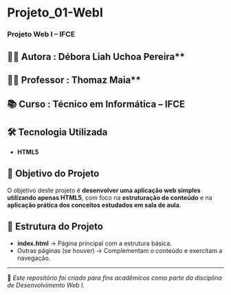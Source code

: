 # Projeto_01-WebI

### Projeto Web I – IFCE  

## 👩‍💻 Autora : Débora Liah Uchoa Pereira**  
## 👨‍🏫 Professor : Thomaz Maia**  
## 📚 Curso : Técnico em Informática – IFCE  
## 🛠️ Tecnologia Utilizada
- **HTML5**
  
## 🎯 Objetivo do Projeto
O objetivo deste projeto é **desenvolver uma aplicação web simples utilizando apenas HTML5**, com foco na **estruturação de conteúdo** e na **aplicação prática dos conceitos estudados em sala de aula**.  

## 📂 Estrutura do Projeto
- **index.html** → Página principal com a estrutura básica.  
- Outras páginas (se houver) → Complementam o conteúdo e exercitam a navegação.  

---
📌 *Este repositório foi criado para fins acadêmicos como parte da disciplina de Desenvolvimento Web I.*  
